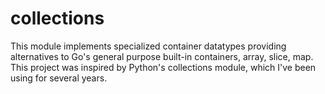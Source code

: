 # collections
This module implements specialized container datatypes providing alternatives to Go's general purpose built-in containers, array, slice, map. This project was inspired by Python's collections module, which I've been using for several years.
